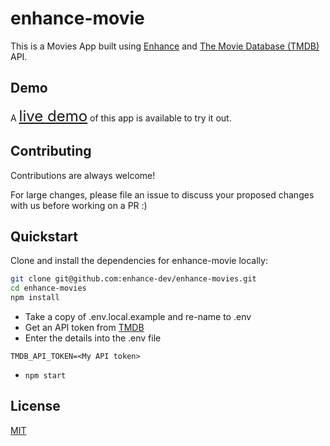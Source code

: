 # enhance-movie

This is a Movies App built using [Enhance](https://enhance.dev) and [The Movie Database (TMDB)](https://www.themoviedb.org/) API.

## Demo

A <font size="5">[live demo](https://enhance-movies.com/)</font> of this app is available to try it out.

## Contributing

Contributions are always welcome!

For large changes, please file an issue to discuss your proposed changes with us before working on a PR :)

## Quickstart

Clone and install the dependencies for enhance-movie locally:

```bash
git clone git@github.com:enhance-dev/enhance-movies.git
cd enhance-movies
npm install
```

- Take a copy of .env.local.example and re-name to .env
- Get an API token from [TMDB](https://www.themoviedb.org/)
- Enter the details into the .env file

```
TMDB_API_TOKEN=<My API token>
```

- `npm start`

## License

[MIT](https://choosealicense.com/licenses/mit/)
